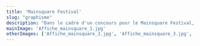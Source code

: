 ```yaml
---
title: 'Mainsquare Festival'
slug: "graphisme"
description: "Dans le cadre d'un concours pour le Mainsquare Festival, j'ai réalisé plusieurs affiches mettant à l'honneur les artistes de la programmation 2019. J'ai remporté ce concours grâce à mon affiche représentant l'artiste Macklemore, ce qui m'a permise de voir mon affiche dans les rues d'Arras, ainsi qu'au sein du festival."
mainImage: 'Affiche_mainsquare_1.jpg'
otherImages: ['Affiche_mainsquare_2.jpg', 'Affiche_mainsquare_3.jpg', 'Affiche_mainsquare_4.jpg', 'Affiche_mainsquare_5.jpg', 'Affiche_mainsquare_6.jpg']
---
```

